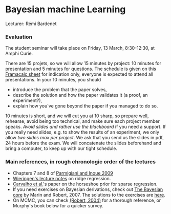 # Bayesian machine Learning
Lecturer: Rémi Bardenet

### Evaluation
The student seminar will take place on Friday, 13 March, 8:30-12:30, at Amphi Curie.

There are 15 projets, so we will allow 15 minutes by project: 10 minutes for presentation and 5 minutes for questions. The schedule is given on this [Framacalc sheet](https://lite.framacalc.org/9eu9-mva-bml) for indication only, everyone is expected to attend all presentations. In your 10 minutes, you should
* introduce the problem that the paper solves,
* describe the solution and how the paper validates it (a proof, an experiment?),
* explain how you've gone beyond the paper if you managed to do so.

10 minutes is short, and we will cut you at 10 sharp, so prepare well, rehearse, avoid being too technical, and make sure each project member speaks. *Avoid slides and rather use the blackboard* if you need a support. If you really need slides, e.g. to show the results of an experiment, we only allow *two slides max per project*. We ask that you send us the slides in pdf, 24 hours before the exam. We will concatenate the slides beforehand and bring a computer, to keep up with our tight schedule.

### Main references, in rough chronologic order of the lectures
* Chapters 7 and 8 of [Parmigiani and Inoue 2009](https://www.webdepot.umontreal.ca/Usagers/perronf/MonDepotPublic/stt2100/Decision_theory.pdf)
* [Wieringen's lecture notes](https://arxiv.org/abs/1509.09169) on ridge regression.
* [Carvalho et al.](https://faculty.chicagobooth.edu/nicholas.polson/research/papers/Horse.pdf)'s paper on the horseshoe prior for sparse regression.
* If you need exercises on Bayesian derivations, check out [The Bayesian core](https://books.google.fr/books/about/Bayesian_Core_A_Practical_Approach_to_Co.html?id=5xwuouehKQoC&redir_esc=y) by Marin and Robert, 2007. The solutions to the exercises are [here](https://arxiv.org/pdf/0910.4696.pdf).
* On MCMC, you can check [(Robert, 2004)](https://www.springer.com/gp/book/9780387212395) for a thorough reference, or Murphy's book below for a quicker survey.

